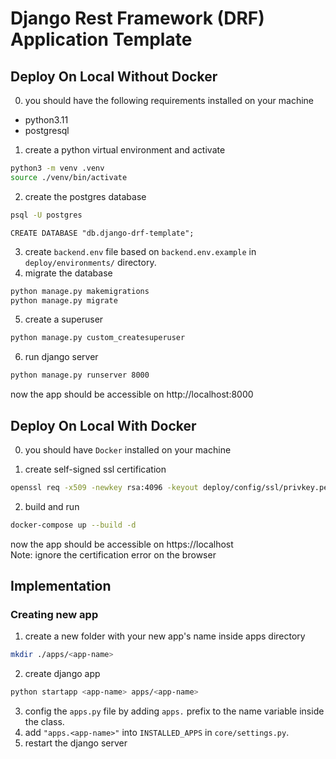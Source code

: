 # Django Rest Framework (DRF) Application Template

## Deploy On Local Without Docker

0. you should have the following requirements installed on your machine  
- python3.11
- postgresql

1. create a python virtual environment and activate
```bash
python3 -m venv .venv
source ./venv/bin/activate
```
2. create the postgres database
```bash
psql -U postgres
```
```psql
CREATE DATABASE "db.django-drf-template";
``` 
3. create `backend.env` file based on `backend.env.example` in `deploy/environments/` directory.
4. migrate the database
```bash
python manage.py makemigrations
python manage.py migrate
```
5. create a superuser
```bash
python manage.py custom_createsuperuser
```
6. run django server
```bash
python manage.py runserver 8000
```
now the app should be accessible on http://localhost:8000

## Deploy On Local With Docker

0. you should have `Docker` installed on your machine  

1. create self-signed ssl certification
```bash
openssl req -x509 -newkey rsa:4096 -keyout deploy/config/ssl/privkey.pem -out deploy/config/ssl/fullchain.pem -days 365 -nodes
```
2. build and run
```bash
docker-compose up --build -d
```
now the app should be accessible on https://localhost  
Note: ignore the certification error on the browser

## Implementation
### Creating new app
1. create a new folder with your new app's name inside apps directory
```bash
mkdir ./apps/<app-name>
```
2. create django app
```bash
python startapp <app-name> apps/<app-name>
```
3. config the `apps.py` file by adding `apps.` prefix to the name variable inside the class.
4. add `"apps.<app-name>"` into `INSTALLED_APPS` in `core/settings.py`.
5. restart the django server
